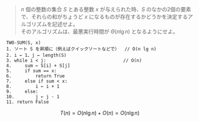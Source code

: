 <script type="text/javascript" async
  src="https://cdnjs.cloudflare.com/ajax/libs/mathjax/2.7.7/MathJax.js?config=TeX-MML-AM_CHTML">
</script>

>$n$ 個の整数の集合 $S$ とある整数 $x$ が与えられた時、$S$ のなかの2個の要素で、それらの和がちょうど $x$ になるものが存在するかどうかを決定するアルゴリズムを記述せよ。<br>
そのアルゴリズムは、最悪実行時間が $\Theta(n \lg n)$ となるようにせよ。

```
TWO-SUM(S, x)
1. ソート S を昇順に（例えばクイックソートなどで）  // O(n lg n)
2. i ← 1、j ← length(S)
3. while i < j:                             // O(n)
4.     sum ← S[i] + S[j]
5.     if sum == x:
6.         return True
7.     else if sum < x:
8.         i ← i + 1
9.     else:
10.        j ← j - 1
11. return False
```

$$
T(n)=O(n \lg n)+O(n)=O(n \lg n)
$$